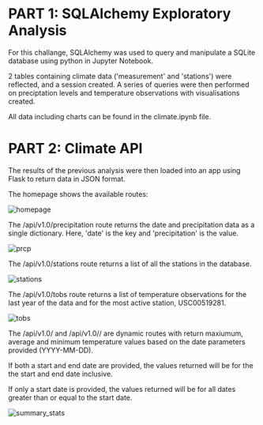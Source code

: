 # PART 1: SQLAlchemy Exploratory Analysis

For this challange, SQLAlchemy was used to query and manipulate a SQLite database using python in Jupyter Notebook.

2 tables containing climate data ('measurement' and 'stations') were reflected, and a session created. A series of queries were then performed on preciptation levels and temperature observations with visualisations created.

All data including charts can be found in the climate.ipynb file.

# PART 2: Climate API

The results of the previous analysis were then loaded into an app using Flask to return data in JSON format.

The homepage shows the available routes:

![homepage](https://github.com/ashejaz/sqlalchemy-challenge/assets/127614970/bbc790a0-51d7-43ff-92df-0aa899aeb01a)

The /api/v1.0/precipitation route returns the date and precipitation data as a single dictionary.
Here, 'date' is the key and 'precipitation' is the value.

![prcp](https://github.com/ashejaz/sqlalchemy-challenge/assets/127614970/801f5746-6b1d-431f-a3d0-c6a8855c5be1)

The /api/v1.0/stations route returns a list of all the stations in the database.

![stations](https://github.com/ashejaz/sqlalchemy-challenge/assets/127614970/34159be0-ad7e-4764-add6-4e32e8c275fa)

The /api/v1.0/tobs route returns a list of temperature observations for the last year of the data and for the most active station, USC00519281.

![tobs](https://github.com/ashejaz/sqlalchemy-challenge/assets/127614970/7f38f6fd-a554-4468-a857-94de1b296197)

The /api/v1.0/<start> and /api/v1.0/<start>/<end> are dynamic routes with return maxiumum, average and minimum temperature values based on the date parameters provided (YYYY-MM-DD).

If both a start and end date are provided, the values returned will be for the the start and end date inclusive.

If only a start date is provided, the values returned will be for all dates greater than or equal to the start date.

![summary_stats](https://github.com/ashejaz/sqlalchemy-challenge/assets/127614970/1e838780-2cd3-42ca-ae4f-9e8dcf26ad21)
